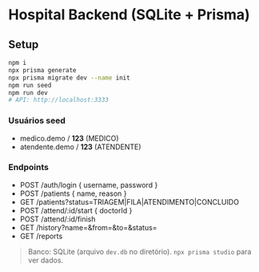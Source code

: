 # Hospital Backend (SQLite + Prisma)

## Setup
```bash
npm i
npx prisma generate
npx prisma migrate dev --name init
npm run seed
npm run dev
# API: http://localhost:3333
```

### Usuários seed
- medico.demo / **123** (MEDICO)
- atendente.demo / **123** (ATENDENTE)

### Endpoints
- POST /auth/login { username, password }
- POST /patients { name, reason }
- GET  /patients?status=TRIAGEM|FILA|ATENDIMENTO|CONCLUIDO
- POST /attend/:id/start { doctorId }
- POST /attend/:id/finish
- GET  /history?name=&from=&to=&status=
- GET  /reports

> Banco: SQLite (arquivo `dev.db` no diretório). `npx prisma studio` para ver dados.
